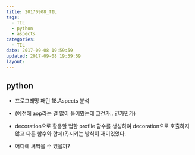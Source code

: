 ```yaml
---
title: 20170908_TIL
tags:
  - TIL
  - python
  - aspects
categories:
  - TIL
date: 2017-09-08 19:59:59
updated: 2017-09-08 19:59:59
layout:
---
```


## python

* 프로그래밍 패턴 18.Aspects 분석

* (예전에 aop라는 걸 많이 들어봤는데 그건가.. 긴가민가)

* decoration으로 활용할 법한 profile 함수를 생성하여 decoration으로 호출하지 않고 다른 함수와 합체(?)시키는 방식이 재미있었다.

* 어디에 써먹을 수 있을까?